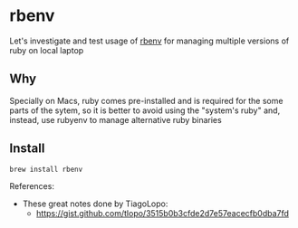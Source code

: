 ---
---

# rbenv

Let's investigate and test usage of [rbenv](https://github.com/rbenv/rbenv) for managing multiple versions of ruby on local laptop

## Why

Specially on Macs, ruby comes pre-installed and is required for the some parts of the sytem, so it is better to avoid using the "system's ruby" and, instead, use rubyenv to manage alternative ruby binaries

## Install

```bash 
brew install rbenv
```


References:
- These great notes done by TiagoLopo:
  - https://gist.github.com/tlopo/3515b0b3cfde2d7e57eacecfb0dba7fd
